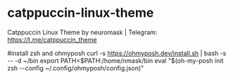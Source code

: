 # catppuccin-linux-theme
Catppuccin Linux Theme by neuromask | Telegram: https://t.me/catppuccin_theme


#install zsh and ohmyposh curl -s https://ohmyposh.dev/install.sh | bash -s -- -d ~/bin
export PATH=$PATH:/home/nmask/bin
eval "$(oh-my-posh init zsh --config ~/.config/ohmyposh/config.json)"
